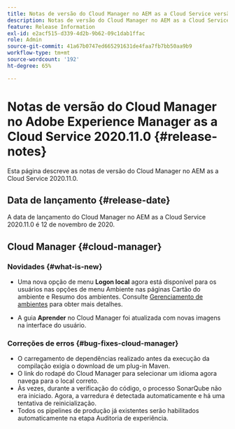```yaml
---
title: Notas de versão do Cloud Manager no AEM as a Cloud Service versão 2020.11.0
description: Notas de versão do Cloud Manager no AEM as a Cloud Service versão 2020.11.0
feature: Release Information
exl-id: e2acf515-d339-4d2b-9b62-09c1dab1ffac
role: Admin
source-git-commit: 41a67b0747ed665291631de4faa7fb7bb50aa9b9
workflow-type: tm+mt
source-wordcount: '192'
ht-degree: 65%

---
```


# Notas de versão do Cloud Manager no Adobe Experience Manager as a Cloud Service 2020.11.0 {#release-notes}

Esta página descreve as notas de versão do Cloud Manager no AEM as a Cloud Service 2020.11.0.

## Data de lançamento {#release-date}

A data de lançamento do Cloud Manager no AEM as a Cloud Service 2020.11.0 é 12 de novembro de 2020.

## Cloud Manager {#cloud-manager}

### Novidades {#what-is-new}

* Uma nova opção de menu **Logon local** agora está disponível para os usuários nas opções de menu Ambiente nas páginas Cartão do ambiente e Resumo dos ambientes.
Consulte [Gerenciamento de ambientes](/help/implementing/cloud-manager/manage-environments.md#login-locally) para obter mais detalhes.

* A guia **Aprender** no Cloud Manager foi atualizada com novas imagens na interface do usuário.

### Correções de erros {#bug-fixes-cloud-manager}

* O carregamento de dependências realizado antes da execução da compilação exigia o download de um plug-in Maven.
* O link do rodapé do Cloud Manager para selecionar um idioma agora navega para o local correto.
* Às vezes, durante a verificação do código, o processo SonarQube não era iniciado. Agora, a varredura é detectada automaticamente e há uma tentativa de reinicialização.
* Todos os pipelines de produção já existentes serão habilitados automaticamente na etapa Auditoria de experiência.
